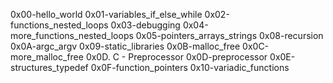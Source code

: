 0x00-hello_world
0x01-variables_if_else_while
0x02-functions_nested_loops
0x03-debugging
0x04-more_functions_nested_loops
0x05-pointers_arrays_strings
0x08-recursion
0x0A-argc_argv
0x09-static_libraries
0x0B-malloc_free
0x0C-more_malloc_free
0x0D. C - Preprocessor
0x0D-preprocessor
0x0E-structures_typedef
0x0F-function_pointers
0x10-variadic_functions
